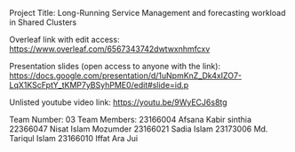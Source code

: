 Project Title: Long-Running Service Management and forecasting workload in Shared Clusters

Overleaf link with edit access: 
https://www.overleaf.com/6567343742dwtwxnhmfcxv 

Presentation slides (open access to anyone with the link): 
https://docs.google.com/presentation/d/1uNpmKnZ_Dk4xIZO7-LqX1KScFptY_tKMP7yBSyhPME0/edit#slide=id.p

Unlisted youtube video link: 
https://youtu.be/9WyECJ6s8tg

Team Number: 03
Team Members: 
23166004 Afsana Kabir sinthia
22366047 Nisat Islam Mozumder 
23166021 Sadia Islam
23173006 Md. Tariqul Islam
23166010 Iffat Ara Jui
